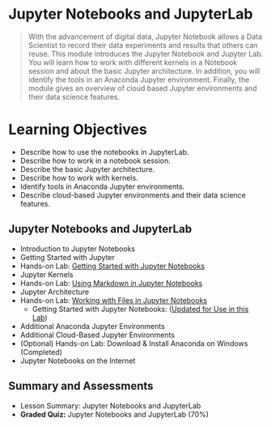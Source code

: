 # Jupyter Notebooks and JupyterLab
> With the advancement of digital data, Jupyter Notebook allows a Data Scientist to record their data experiments and results that others can reuse. This module introduces the Jupyter Notebook and Jupyter Lab. You will learn how to work with different kernels in a Notebook session and about the basic Jupyter architecture. In addition, you will identify the tools in an Anaconda Jupyter environment. Finally, the module gives an overview of cloud based Jupyter environments and their data science features.
# Learning Objectives
- Describe how to use the notebooks in JupyterLab.
- Describe how to work in a notebook session.
- Describe the basic Jupyter architecture.
- Describe how to work with kernels.
- Identify tools in Anaconda Jupyter environments.
- Describe cloud-based Jupyter environments and their data science features.
## Jupyter Notebooks and JupyterLab
- Introduction to Jupyter Notebooks
- Getting Started with Jupyter
- Hands-on Lab: [Getting Started with Jupyter Notebooks](https://github.com/KailaniBailey/IBM-Data-Science-Professional-Certificate/blob/main/02.%20Tools%20for%20Data%20Science/Week%204%3A%20Jupyter%20Notebooks%20and%20JupyterLab/Getting_Started_with_JupyterNotebook.ipynb)
- Jupyter Kernels
- Hands-on Lab: [Using Markdown in Jupyter Notebooks](https://github.com/KailaniBailey/IBM-Data-Science-Professional-Certificate/blob/main/02.%20Tools%20for%20Data%20Science/Week%204%3A%20Jupyter%20Notebooks%20and%20JupyterLab/Using_markdowns%20(1).ipynb)
- Jupyter Architecture
- Hands-on Lab: [Working with Files in Jupyter Notebooks](https://github.com/KailaniBailey/IBM-Data-Science-Professional-Certificate/blob/main/02.%20Tools%20for%20Data%20Science/Week%204%3A%20Jupyter%20Notebooks%20and%20JupyterLab/Working_with_files.ipynb)
    - Getting Started with Jupyter Notebooks: ([Updated for Use in this Lab](https://github.com/KailaniBailey/IBM-Data-Science-Professional-Certificate/blob/main/02.%20Tools%20for%20Data%20Science/Week%204%3A%20Jupyter%20Notebooks%20and%20JupyterLab/My_Notebook.ipynb))
- Additional Anaconda Jupyter Environments
- Additional Cloud-Based Jupyter Environments
- (Optional) Hands-on Lab: Download & Install Anaconda on Windows (Completed)
- Jupyter Notebooks on the Internet
## Summary and Assessments
- Lesson Summary: Jupyter Notebooks and JupyterLab
- **Graded Quiz:** Jupyter Notebooks and JupyterLab (70%)
